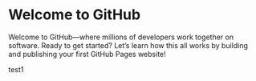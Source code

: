 # Welcome to GitHub

Welcome to GitHub—where millions of developers work together on software. Ready to get started? Let’s learn how this all works by building and publishing your first GitHub Pages website!

test1
